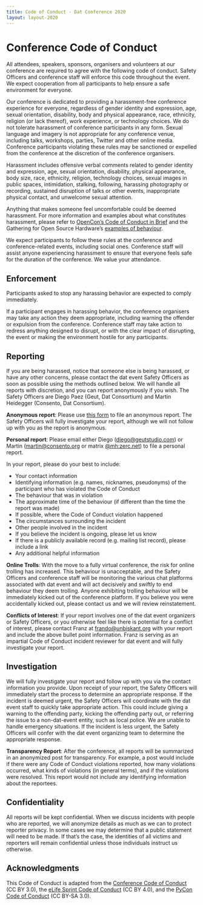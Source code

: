 ```yaml
---
title: Code of Conduct · Dat Conference 2020
layout: layout-2020
---
```


# Conference Code of Conduct

All attendees, speakers, sponsors, organisers and volunteers at our conference are required to agree with the following code of conduct. Safety Officers and conference staff will enforce this code throughout the event. We expect cooperation from all participants to help ensure a safe environment for everyone.

Our conference is dedicated to providing a harassment-free conference experience for everyone, regardless of gender identity and expression, age, sexual orientation, disability, body and physical appearance, race, ethnicity, religion (or lack thereof), work experience, or technology choices. We do not tolerate harassment of conference participants in any form. Sexual language and imagery is not appropriate for any conference venue, including talks, workshops, parties, Twitter and other online media. Conference participants violating these rules may be sanctioned or expelled from the conference at the discretion of the conference organisers.

Harassment includes offensive verbal comments related to gender identity and expression, age, sexual orientation, disability, physical appearance, body size, race, ethnicity, religion, technology choices, sexual images in public spaces, intimidation, stalking, following, harassing photography or recording, sustained disruption of talks or other events, inappropriate physical contact, and unwelcome sexual attention.

Anything that makes someone feel uncomfortable could be deemed harassment. For more information and examples about what constitutes harassment, please refer to [OpenCon’s Code of Conduct in Brief](https://www.opencon2018.org/code_of_conduct) and the Gathering for Open Source Hardware’s [examples of behaviour](http://openhardware.science/gosh-2017/gosh-code-of-conduct/).

We expect participants to follow these rules at the conference and conference-related events, including social ones. Conference staff will assist anyone experiencing harassment to ensure that everyone feels safe for the duration of the conference. We value your attendance.

## Enforcement

Participants asked to stop any harassing behavior are expected to comply immediately.

If a participant engages in harassing behavior, the conference organisers may take any action they deem appropriate, including warning the offender or expulsion from the conference. Conference staff may take action to redress anything designed to disrupt, or with the clear impact of disrupting, the event or making the environment hostile for any participants. 

## Reporting

If you are being harassed, notice that someone else is being harassed, or have any other concerns, please contact the dat event Safety Officers as soon as possible using the methods outlined below. We will handle all reports with discretion, and you can report anonymously if you wish. The Safety Officers are Diego Paez (Geut, Dat Consortium) and Martin Heidegger (Consento, Dat Consortium).

**Anonymous report**: Please use [this form](https://forms.gle/a8pvnrNoMCpMzqQ16) to file an anonymous report. The Safety Officers will fully investigate your report, although we will not follow up with you as the report is anonymous.

**Personal report**: Please email either Diego ([diego@geutstudio.com](mailto:diego@geutstudio.com)) or Martin ([martin@consento.org](mailto:martin@consento.org) or matrix [@mh:zerc.net](@mh:zerc.net)) to file a personal report.

In your report, please do your best to include:

- Your contact information
- Identifying information (e.g. names, nicknames, pseudonyms) of the participant who has violated the Code of Conduct
- The behaviour that was in violation
- The approximate time of the behaviour (if different than the time the report was made)
- If possible, where the Code of Conduct violation happened
- The circumstances surrounding the incident
- Other people involved in the incident
- If you believe the incident is ongoing, please let us know
- If there is a publicly available record (e.g. mailing list record), please include a link
- Any additional helpful information

**Online Trolls**: With the move to a fully virtual conference, the risk for online trolling has increased. This behaviour is unacceptable, and the Safety Officers and conference staff will be monitoring the various chat platforms associated with dat event and will act decisively and swiftly to end behaviour they deem trolling. Anyone exhibiting trolling behaviour will be immediately kicked out of the conference platform. If you believe you were accidentally kicked out, please contact us and we will review reinstatement.

**Conflicts of Interest**: If your report involves one of the dat event organizers or Safety Officers, or you otherwise feel like there is potential for a conflict of interest, please contact Franz at frando@unbiskant.org with your report and include the above bullet point information. Franz is serving as an impartial Code of Conduct incident reviewer for dat event and will fully investigate your report.

## Investigation
We will fully investigate your report and follow up with you via the contact information you provide. Upon receipt of your report, the Safety Officers will immediately start the process to determine an appropriate response. If the incident is deemed urgent, the Safety Officers will coordinate with the dat event staff to quickly take appropriate action. This could include giving a warning to the offending party, kicking the offending party out, or referring the issue to a non-dat-event entity, such as local police. We are unable to handle emergency situations. If the incident is less urgent, the Safety Officers will confer with the dat event organizing team to determine the appropriate response. 

**Transparency Report**: After the conference, all reports will be summarized in an anonymized post for transparency. For example, a post would include if there were any Code of Conduct violations reported, how many violations occurred, what kinds of violations (in general terms), and if the violations were resolved. This report would not include any identifying information about the reportees.

## Confidentiality
All reports will be kept confidential. When we discuss incidents with people who are reported, we will anonymize details as much as we can to protect reporter privacy. In some cases we may determine that a public statement will need to be made. If that’s the case, the identities of all victims and reporters will remain confidential unless those individuals instruct us otherwise.

## Acknowledgments
This Code of Conduct is adapted from the [Conference Code of Conduct](https://confcodeofconduct.com/) (CC BY 3.0), the [eLife Sprint Code of Conduct](https://sprint.elifesciences.org/code-of-conduct/) (CC BY 4.0), and the [PyCon Code of Conduct](https://us.pycon.org/2020/about/code-of-conduct/) (CC BY-SA 3.0).
